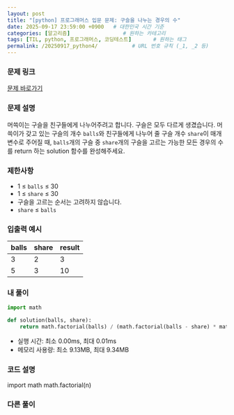 ```yaml
---
layout: post
title: "[python] 프로그래머스 입문 문제: 구슬을 나누는 경우의 수"
date: 2025-09-17 23:59:00 +0900   # 대한민국 시간 기준
categories: [알고리즘]                 # 원하는 카테고리
tags: [TIL, python, 프로그래머스, 코딩테스트]       # 원하는 태그
permalink: /20250917_python4/           # URL 번호 규칙 (_1, _2 등)
---
```


### 문제 링크

[문제 바로가기](https://school.programmers.co.kr/learn/courses/30/lessons/120840)



### 문제 설명

머쓱이는 구슬을 친구들에게 나누어주려고 합니다. 구슬은 모두 다르게 생겼습니다. 머쓱이가 갖고 있는 구슬의 개수 `balls`와 친구들에게 나누어 줄 구슬 개수 `share`이 매개변수로 주어질 때, `balls`개의 구슬 중 `share`개의 구슬을 고르는 가능한 모든 경우의 수를 return 하는 solution 함수를 완성해주세요.


### 제한사항

- 1 ≤ `balls` ≤ 30
- 1 ≤ `share` ≤ 30
- 구슬을 고르는 순서는 고려하지 않습니다.
- `share` ≤ `balls`



### 입출력 예시

| balls  | share | result |
| --- | --- |  --- | 
| 3 | 2 | 3 |
| 5 | 3 | 10 |


### 내 풀이

```python
import math

def solution(balls, share):
    return math.factorial(balls) / (math.factorial(balls - share) * math.factorial(share))
```

- 실행 시간: 최소 0.00ms, 최대 0.01ms
- 메모리 사용량: 최소 9.13MB, 최대 9.34MB

### 코드 설명
import math
math.factorial(n)



### 다른 풀이